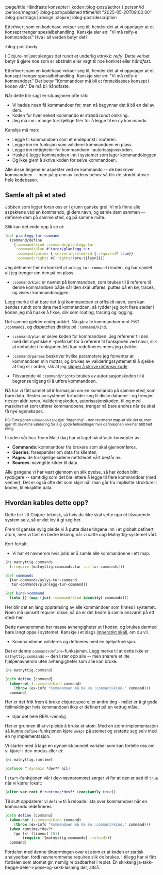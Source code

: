 :page/title Håndfaste konsepter i koden
:blog-post/author {:person/id :person/magnar}
:blog-post/published #time/ldt "2025-05-20T09:00:00"
:blog-post/tags [:design :clojure]
:blog-post/description

Etterhvert som en kodebase vokser seg til, hender det at vi oppdager at et
konsept trenger spesialbehandling. Kanskje sier en: "Vi må reify-e kommandoer."
Hva i all verden betyr det?

:blog-post/body

I Clojure-miljøet slenges det rundt et underlig uttrykk: *reify*. Dette verbet
betyr å gjøre noe som er abstrakt eller vagt til noe konkret eller *håndfast*.

Etterhvert som en kodebase vokser seg til, hender det at vi oppdager at et
konsept trenger spesialbehandling. Kanskje sier en: "Vi må reify-e kommandoer."
Det betyr "Kommandoer må bli et førsteklasses konsept i koden vår." De må bli
håndfaste.

Når dette blir sagt er situasjonen ofte slik:

- Vi hadde noen få kommandoer før, men nå begynner det å bli en del av dem.
- Koden for hver enkelt kommando er strødd rundt omkring.
- Jeg må inn i mange forskjellige filer for å legge til en ny kommando.

Kanskje må man:

- Legge til kommandoen som et endepunkt i routeren.
- Legge inn en funksjon som validerer kommandoen en plass.
- Legge inn rettigheter for kommandoen i autorisasjonskoden.
- Huske å legge kommandoen inn i systemet som lager kommandologgen.
- Og ikke glem å skrive koden for selve kommandoen.

Alle disse tingene er aspekter ved en kommando -- de beskriver kommandoen -- men
på grunn av kodens behov så blir de strødd utover hele kodebasen.

## Samle alt på et sted

Jobben som ligger foran oss er i grunn ganske grei. Vi må finne alle aspektene
ved en kommando, gi dem navn, og samle dem sammen -- definere dem på samme sted,
og på samme måte.

Slik kan det ende opp å se ut:

```clj
(def planlegg-tur-command
  (command/define
    {:command/kind :commands/planlegg-tur
     :command/plan #'turer/planlegg-tur
     :command/params {:serveringssted/id {:required? true}}
     :command/rights #{:rights/føre-tilsyn}}))
```

Jeg definerer her en konkret `planlegg-tur-command` i koden, og har samlet alt
jeg trenger om den på en plass:

- `:command/kind` er navnet på kommandoen, som brukes til å referere til denne
  kommandoen både når den skal utføres, puttes på en kø, traces, og vises i
  kommandologgen.

Legg merke til at bare det å gi kommandoen et offisielt navn, som kan sendes
rundt som data med kommandoen, så rydder jeg bort flere steder i koden jeg må
huske å fikse, slik som routing, tracing og logging.

Det samme gjelder endepunktet. Nå går alle kommandoer mot `POST /commands`, og
dispatches direkte på `:command/kind`.

- `:command/plan` er selve koden for kommandoen. Jeg refererer til den med det
  mystiske `#'`-prefikset for å referere til funksjonen ved navn, slik at
  innholdet i funksjonen lett kan redefineres mens jeg utvikler.

- `:command/params` beskriver hvilke parametere jeg forventer at kommandoen min
  mottar, og brukes av valideringssystemet til å sjekke at ting er i orden, slik
  at jeg [slipper å skrive defensiv kode](/forsvar-mot-svartekunster/).

- Tilsvarende vil `:command/rights` brukes av autorisasjonskoden til å begrense
  tilgang til å utføre kommandoen.

Nå har vi fått samlet all informasjon om en kommando på samme sted, som bare
data. Resten av systemet forholder seg til disse dataene - og trenger nesten
aldri røres. Valideringskoden, autorisasjonskoden, til og med maskineriet som
utfører kommandoene, trenger nå bare endres når de skal få nye egenskaper.

<small> PS! Funksjonen <code>command/define</code> gjør "ingenting" - den
returnerer map-et slik det er, men gjør litt dev-time validering for å gi gode
feilmeldinger hvis definisjonen ikke har blitt helt riktig. </small>

I koden vår hos Team Mat i dag har vi laget håndfaste konsepter av:

- **Commands**: kommandoer fra brukere som skal gjennomføres.
- **Queries**: forespørsler om data fra klienten.
- **Pages**: de forskjellige sidene nettstedet vårt består av.
- **Sources**: navngitte kilder til data.

Alle gangene vi har vært gjennom en slik øvelse, så har koden blitt ryddigere
-- samtidig som det ble lettere å legge til flere kommandoer (med venner). Det er
også ofte det som skjer når man går fra implisitte strukturer i koden, til
eksplitte data.

## Hvordan kables dette opp?

Dette blir litt Clojure-teknisk, så hvis du ikke skal sette opp et tilsvarende
system selv, så er det lov å gi seg her.

Frem til ganske nylig pleide vi å putte disse tingene inn i et globalt definert
atom, men vi fant en bedre løsning når vi satte opp Matnyttig-systemet vårt.

Kort fortalt:

- Vi har et navnerom hvis jobb er å samle alle kommandoene i ett map:

```clj
(ns matnyttig.commands
  (:require [matnyttig.commands.tur :as tur-commands]))

(def commands
  [tur-commands/avlys-tur-command
   tur-commands/planlegg-tur-command])

(def kind->command
  (into {} (map (juxt :command/kind identity) commands)))
```

Her blir det en lang oppramsing av alle kommandoer som finnes i systemet. Noen
må uansett require' disse, så da er det bedre å samle ansvaret på ett sted: her.

Dette navnerommet har masse avhengigheter ut i koden, og brukes dermed
bare langt oppe i systemet. Kanskje i et slags [imperativt skall](/fk-is/), om
du vil.

- Kommandoene valideres og defineres med en hjelpefunksjon.

Det er denne `command/define`-funksjonen. Legg merke til at dette ikke er
`matnyttig.commands` -- den lister opp alle -- men snarere et lite
hjelpenavnerom uten avhengigheter som alle kan bruke.

```clj
(ns matnyttig.command)

(defn define [command]
  (when-not (:command/kind command)
    (throw (ex-info "Kommandoen må ha en :command/kind." command)))
  command)
```

Her er det fritt frem å bruke clojure.spec eller andre ting - målet er å gi gode
feilmeldinger hvis kommandoen ikke er definert på en vettug måte.

- Gjør det hele REPL-vennlig

Her er grunnen til at vi pleide å bruke et atom. Med en atom-implementasjon så
kunne `define`-funksjonen kjøre `swap!` på atomet og erstatte seg selv med en ny
implementasjon.

Vi starter med å lage en dynamisk bundet variabel som kan fortelle oss om vi
kjører i dev-modus eller ei:

```clj
(ns matnyttig.runtime)

(defonce ^:dynamic *dev?* nil)
```

I `start`-funksjonen vår i dev-navnerommet sørger vi for at den er satt til
`true` når vi kjører lokalt:

```clj
(alter-var-root #'runtime/*dev?* (constantly true))
```

Til slutt oppdaterer vi `define` til å reloade lista over kommandoer når en
kommando redefineres:

```clj
(defn define [command]
  (when-not (:command/kind command)
    (throw (ex-info "Kommandoen må ha en :command/kind." command)))
  (when runtime/*dev?*
    (go (<! (timeout 10))
        (require '[matnyttig.commands] :reload)))
  command)
```

Fordelen med denne tilnærmingen over et atom er at koden er statisk analyserbar,
fordi navnerommene requires slik de brukes. I tillegg har vi fått fordelen som
atomet gir, nemlig reloadbarhet i replet. En skikkelig
ja-takk-begge-deler-i-pose-og-sekk-løsning der, altså.
